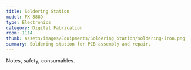 ```yaml
---
title: Soldering Station
model: FX-888D
type: Electronics
category: Digital Fabrication
room: 1114
thumb: assets/images/Equipments/Soldering Station/soldering-iron.png
summary: Soldering station for PCB assembly and repair.
---
```

Notes, safety, consumables.
